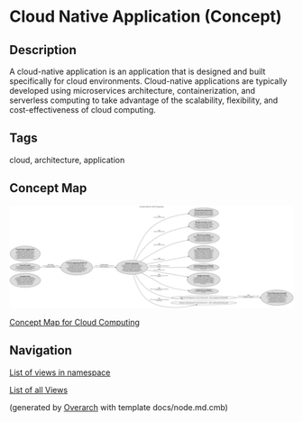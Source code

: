 
# Cloud Native Application (Concept)
## Description
A cloud-native application is an application that is designed and built specifically for cloud
          environments. Cloud-native applications are typically developed using microservices architecture,
          containerization, and serverless computing to take advantage of the scalability, flexibility, and
          cost-effectiveness of cloud computing.


## Tags
cloud, architecture, application

## Concept Map
![Concept Map for Cloud Computing](../../software-development/cloud/concept-view.png)

[Concept Map for Cloud Computing](../../software-development/cloud/concept-view.md)


## Navigation
[List of views in namespace](./views-in-namespace.md)

[List of all Views](../../views.md)


(generated by [Overarch](https://github.com/soulspace-org/overarch) with template docs/node.md.cmb)
